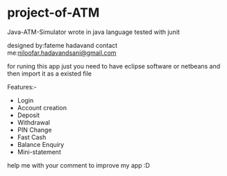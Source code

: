 # project-of-ATM
 Java-ATM-Simulator
wrote in java language 
tested with junit

designed by:fateme hadavand
contact me:niloofar.hadavandsani@gmail.com

for runing this app just you need to have eclipse software or netbeans and then import it as a existed file

Features:-
- Login
- Account creation
- Deposit
- Withdrawal
- PIN Change
- Fast Cash
- Balance Enquiry
- Mini-statement

help me with your comment to improve my app :D


